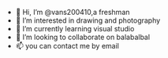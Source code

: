 - 👋 Hi, I’m @vans200410,a freshman
- 👀 I’m interested in drawing and photography
- 🌱 I’m currently learning visual studio
- 💞️ I’m looking to collaborate on balabalbal
- 📫 you can contact me by email

<!---
vans200410/vans200410 is a ✨ special ✨ repository because its `README.md` (this file) appears on your GitHub profile.
You can click the Preview link to take a look at your changes.
--->
